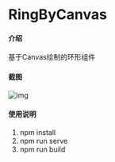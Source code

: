 # RingByCanvas

#### 介绍
基于Canvas绘制的环形组件

#### 截图
![img](https://gitee.com/yiqianaa/ring-by-canvas/blob/master/img-folder/781ee3a1294411b9023e7a19b25e096.png)

#### 使用说明 

1.  npm install
2.  npm run serve
3.  npm run build
